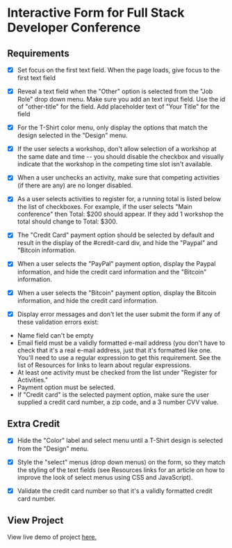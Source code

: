 # Interactive Form for Full Stack Developer Conference

## Requirements

- [x] Set focus on the first text field. When the page loads, give focus to the first text field

- [x] Reveal a text field when the "Other" option is selected from the "Job Role" drop down menu. Make sure you add an text input field. Use the id of "other-title" for the field. Add placeholder text of "Your Title" for the field

- [x] For the T-Shirt color menu, only display the options that match the design selected in the "Design" menu.

- [x] If the user selects a workshop, don't allow selection of a workshop at the same date and time -- you should disable the checkbox and visually indicate that the workshop in the competing time slot isn't available.

- [x] When a user unchecks an activity, make sure that competing activities (if there are any) are no longer disabled.

- [x] As a user selects activities to register for, a running total is listed below the list of checkboxes. For example, if the user selects "Main conference" then Total: $200 should appear. If they add 1 workshop the total should change to Total: $300.

- [x] The "Credit Card" payment option should be selected by default and result in the display of the #credit-card div, and hide the "Paypal" and "Bitcoin information.

- [x] When a user selects the "PayPal" payment option, display the Paypal information, and hide the credit card information and the "Bitcoin" information.

- [x] When a user selects the "Bitcoin" payment option, display the Bitcoin information, and hide the credit card information.

- [x] Display error messages and don't let the user submit the form if any of these validation errors exist:

- Name field can't be empty
- Email field must be a validly formatted e-mail address (you don't have to check that it's a real e-mail address, just that it's formatted like one. You'll need to use a regular expression to get this requirement. See the list of Resources for links to learn about regular expressions.
- At least one activity must be checked from the list under "Register for Activities."
- Payment option must be selected.
- If "Credit card" is the selected payment option, make sure the user supplied a credit card number, a zip code, and a 3 number CVV value.

## Extra Credit

- [x] Hide the "Color" label and select menu until a T-Shirt design is selected from the "Design" menu.

- [x] Style the "select" menus (drop down menus) on the form, so they match the styling of the text fields (see Resources links for an article on how to improve the look of select menus using CSS and JavaScript).

- [x] Validate the credit card number so that it's a validly formatted credit card number.

## View Project

View live demo of project [here.](https://jrdukes.github.io/interactive-form-v2/)
